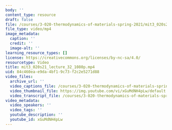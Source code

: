 ```yaml
---
body: ''
content_type: resource
draft: false
file: /courses/3-020-thermodynamics-of-materials-spring-2021/mit3_020s21_lecture_32_1080p_360p_16_9.mp4
file_type: video/mp4
image_metadata:
  caption: ''
  credit: ''
  image-alt: ''
learning_resource_types: []
license: https://creativecommons.org/licenses/by-nc-sa/4.0/
resourcetype: Video
title: mit3_020s21_lecture_32_1080p.mp4
uid: 84c460ea-e9da-4bf1-9c73-f2c2e5271d88
video_files:
  archive_url: ''
  video_captions_file: /courses/3-020-thermodynamics-of-materials-spring-2021/1JqWmPoomSoK1zcXwp1wQD1v6AZNRF732_transcript.webvtt
  video_thumbnail_file: https://img.youtube.com/vi/xGuMdNH4pLw/default.jpg
  video_transcript_file: /courses/3-020-thermodynamics-of-materials-spring-2021/1JqWmPoomSoK1zcXwp1wQD1v6AZNRF732_transcript.pdf
video_metadata:
  video_speakers: ''
  video_tags: ''
  youtube_description: ''
  youtube_id: xGuMdNH4pLw
---
```

